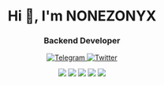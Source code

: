 <div id="header" align="center" >
	<h1>Hi 👋, I'm NONEZONYX</h1>
	<h3>Backend Developer</h3>
</div>

<div id="socials" align="center">
	<a href="https://t.me/nonezonyx">
		<img src="https://img.shields.io/badge/Telegram-blue?style=for-the-badge&logo=telegram&logoColor=white" alt="Telegram"/>
	</a>
	<a href="https://twitter.com/nonezonyx">
		<img src="https://img.shields.io/badge/Twitter-1D9BF0?style=for-the-badge&logo=twitter&logoColor=white" alt="Twitter"/>
	</a>
</div>


<div align="center">

![](http://github-profile-summary-cards.vercel.app/api/cards/profile-details?username=nonezonyx&theme=apprentice)
![](http://github-profile-summary-cards.vercel.app/api/cards/repos-per-language?username=nonezonyx&theme=apprentice)
![](http://github-profile-summary-cards.vercel.app/api/cards/most-commit-language?username=nonezonyx&theme=apprentice)
![](http://github-profile-summary-cards.vercel.app/api/cards/stats?username=nonezonyx&theme=apprentice)
![](http://github-profile-summary-cards.vercel.app/api/cards/productive-time?username=nonezonyx&theme=apprentice&utcOffset=3)

</div>
